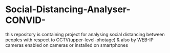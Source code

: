 # Social-Distancing-Analyser-CONVID-
this repository is containing project for analysing social distancing between peoples with respect to CCTV(upper-level-photage) &amp; also by WEB-IP cameras enabled on cameras or installed on smartphones 
